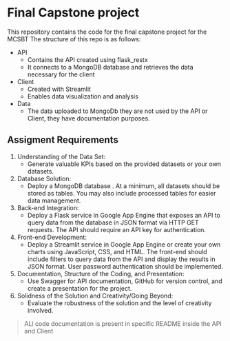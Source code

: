 # Final Capstone project

This repository contains the code for the final capstone project for the MCSBT
The structure of this repo is as follows:
- API
  - Contains the API created using flask_restx
  - It connects to a MongoDB database and retrieves the data necessary for the client
- Client
  - Created with Streamlit
  - Enables data visualization and analysis
- Data
  - The data uploaded to MongoDb they are not used by the API or Client, they have documentation purposes.

## Assigment Requirements

1. Understanding of the Data Set: 
   - Generate valuable KPIs based on the provided datasets or your own datasets. 
2. Database Solution:
   - Deploy a MongoDB database . At a minimum, all datasets should be stored as tables. You may also include processed tables for easier data management. 
3. Back-end Integration: 
   - Deploy a Flask service in Google App Engine that exposes an API to query data from the database in JSON format via HTTP GET requests. The API should require an API key for authentication. 
4. Front-end Development: 
   - Deploy a Streamlit service in Google App Engine or create your own charts using JavaScript, CSS, and HTML. The front-end should include filters to query data from the API and display the results in JSON format. User password authentication should be implemented. 
5. Documentation, Structure of the Coding, and Presentation: 
   - Use Swagger for API documentation, GitHub for version control, and create a presentation for the project. 
6. Solidness of the Solution and Creativity/Going Beyond: 
   - Evaluate the robustness of the solution and the level of creativity involved.

> ALl code documentation is present in specific README inside the API and Client